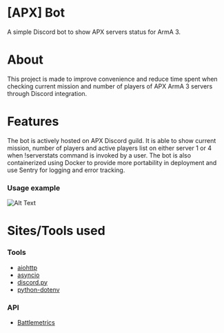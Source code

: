 # [APX] Bot
A simple Discord bot to show APX servers status for ArmA 3.

# About
This project is made to improve convenience and reduce time spent when checking current mission and number of players of APX ArmA 3 servers through Discord integration.

# Features
The bot is actively hosted on APX Discord guild. It is able to show current mission, number of players and active players list on either server 1 or 4 when !serverstats command is invoked by a user. The bot is also containerized using Docker to provide more portability in deployment and use Sentry for logging and error tracking.

### Usage example

![Alt Text](https://github.com/farhannysf/apx_bot/blob/master/docs/apxbot.gif)

# Sites/Tools used

### Tools
* [aiohttp](https://docs.aiohttp.org/en/stable/)
* [asyncio](https://docs.python.org/3.6/library/asyncio.html)
* [discord.py](https://discordpy.readthedocs.io/en/latest/)
* [python-dotenv](https://github.com/theskumar/python-dotenv)

### API
* [Battlemetrics](https://www.battlemetrics.com/developers/documentation)

